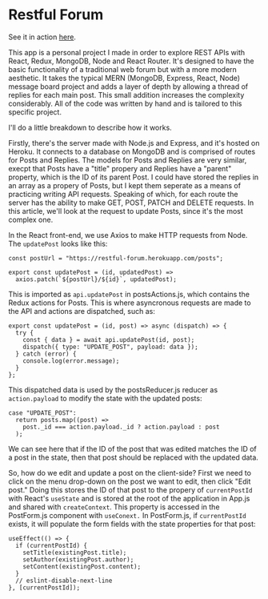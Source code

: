 # Restful Forum

See it in action [here](https://www.sunkenworld.com/restful-forum).

This app is a personal project I made in order to explore REST APIs with React, Redux, MongoDB, Node and React Router. It's designed to have the basic functionality of a traditional web forum but with a more modern aesthetic. It takes the typical MERN (MongoDB, Express, React, Node) message board project and adds a layer of depth by allowing a thread of replies for each main post. This small addition increases the complexity considerably. All of the code was written by hand and is tailored to this specific project.

I'll do a little breakdown to describe how it works.

Firstly, there's the server made with Node.js and Express, and it's hosted on Heroku. It connects to a database on MongoDB and is comprised of routes for Posts and Replies. The models for Posts and Replies are very similar, execpt that Posts have a "title" propery and Replies have a "parent" property, which is the ID of its parent Post. I could have stored the replies in an array as a propery of Posts, but I kept them seperate as a means of practicing writing API requests. Speaking of which, for each route the server has the ability to make GET, POST, PATCH and DELETE requests. In this article, we'll look at the request to update Posts, since it's the most complex one.

In the React front-end, we use Axios to make HTTP requests from Node. The `updatePost` looks like this:
```
const postUrl = "https://restful-forum.herokuapp.com/posts";

export const updatePost = (id, updatedPost) =>
  axios.patch(`${postUrl}/${id}`, updatedPost);
```
This is imported as `api.updatePost` in postsActions.js, which contains the Redux actions for Posts. This is where asyncronous requests are made to the API and actions are dispatched, such as:
```
export const updatePost = (id, post) => async (dispatch) => {
  try {
    const { data } = await api.updatePost(id, post);
    dispatch({ type: "UPDATE_POST", payload: data });
  } catch (error) {
    console.log(error.message);
  }
};
```
This dispatched data is used by the postsReducer.js reducer as `action.payload` to modify the state with the updated posts:
```
case "UPDATE_POST":
  return posts.map((post) =>
    post._id === action.payload._id ? action.payload : post
  );
```
We can see here that if the ID of the post that was edited matches the ID of a post in the state, then that post should be replaced with the updated data.

So, how do we edit and update a post on the client-side? First we need to click on the menu drop-down on the post we want to edit, then click "Edit post." Doing this stores the ID of that post to the propery of `currentPostId` with React's `useState` and is stored at the root of the application in App.js and shared with `createContext`. This property is accessed in the PostForm.js component with `useConext.` In PostForm.js, if `currentPostId` exists, it will populate the form fields with the state properties for that post: 
```
useEffect(() => {
  if (currentPostId) {
    setTitle(existingPost.title);
    setAuthor(existingPost.author);
    setContent(existingPost.content);
  }
  // eslint-disable-next-line
}, [currentPostId]);
```
